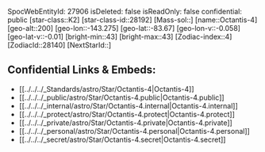 ﻿---
location:
- -83.67
- 143.275
- 200
tags:
- astro/Star
type: Star
---

SpocWebEntityId: 27906
isDeleted: false
isReadOnly: false
confidential: public
[star-class::K2]
[star-class-id::28192]
[Mass-sol::]
[name::Octantis-4]
[geo-alt::200]
[geo-lon::-143.275]
[geo-lat::-83.67]
[geo-lon-v::-0.058]
[geo-lat-v::-0.01]
[bright-min::43]
[bright-max::43]
[Zodiac-index::4]
[ZodiacId::28140]
[NextStarId::]



## Confidential Links & Embeds: 
- [[../../../_Standards/astro/Star/Octantis-4|Octantis-4]] 
- [[../../../_public/astro/Star/Octantis-4.public|Octantis-4.public]] 
- [[../../../_internal/astro/Star/Octantis-4.internal|Octantis-4.internal]] 
- [[../../../_protect/astro/Star/Octantis-4.protect|Octantis-4.protect]] 
- [[../../../_private/astro/Star/Octantis-4.private|Octantis-4.private]] 
- [[../../../_personal/astro/Star/Octantis-4.personal|Octantis-4.personal]] 
- [[../../../_secret/astro/Star/Octantis-4.secret|Octantis-4.secret]] 
